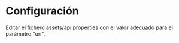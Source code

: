# Configuración

Editar el fichero assets/api.properties con el valor adecuado para el parámetro "uri".
